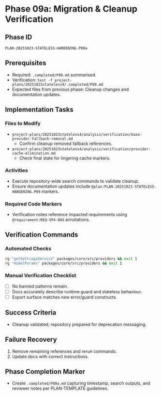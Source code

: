# Phase 09a: Migration & Cleanup Verification

## Phase ID
`PLAN-20251023-STATELESS-HARDENING.P09a`

## Prerequisites
- Required: `.completed/P09.md` summarised.
- Verification: `test -f project-plans/20251023stateless4/.completed/P09.md`
- Expected files from previous phase: Cleanup changes and documentation updates.

## Implementation Tasks

### Files to Modify
- `project-plans/20251023stateless4/analysis/verification/base-provider-fallback-removal.md`
  - Confirm cleanup removed fallback references.
- `project-plans/20251023stateless4/analysis/verification/provider-cache-elimination.md`
  - Check final state for lingering cache markers.

### Activities
- Execute repository-wide search commands to validate cleanup.
- Ensure documentation updates include `@plan:PLAN-20251023-STATELESS-HARDENING.P09` markers.

### Required Code Markers
- Verification notes reference impacted requirements using `@requirement:REQ-SP4-00X` annotations.

## Verification Commands

### Automated Checks
```bash
rg "getSettingsService" packages/core/src/providers && exit 1
rg "modelParams" packages/core/src/providers && exit 1
```

### Manual Verification Checklist
- [ ] No banned patterns remain.
- [ ] Docs accurately describe runtime guard and stateless behaviour.
- [ ] Export surface matches new error/guard constructs.

## Success Criteria
- Cleanup validated; repository prepared for deprecation messaging.

## Failure Recovery
1. Remove remaining references and rerun commands.
2. Update docs with correct instructions.

## Phase Completion Marker
- Create `.completed/P09a.md` capturing timestamp, search outputs, and reviewer notes per PLAN-TEMPLATE guidelines.
